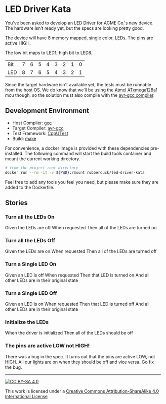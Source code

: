 # LED Driver Kata

You've been asked to develop an LED Driver for ACME Co.'s new device.
The hardware isn't ready yet, but the specs are looking pretty good.

The device will have 8 memory mapped, single color, LEDs.
The pins are active HIGH.

The low bit maps to LED1; high bit to LED8.

|     |   |   |   |   |   |   |   |   |
| --- | - | - | - | - | - | - | - | - |
| Bit | 7 | 6 | 5 | 4 | 3 | 2 | 1 | 0 |
| LED | 8 | 7 | 6 | 5 | 4 | 3 | 2 | 1 |

Since the target hardware isn't available yet, the tests must be runnable from the host OS.
We do know that we'll be using the [Atmel ATxmega128a1][atxmega128a1] mcu though, so the solution must also compile with the [avr-gcc compiler][avr-gcc].

## Development Environment

- Host Compiler: [gcc][gcc]
- Target Compiler: [avr-gcc][avr-gcc]
- Test Framework: [CppUTest][cpputest]
- Build: [make][make]

For convenience, a docker image is provided with these dependencies pre-installed.
The following command will start the build tools container and mount the current working directory.

```bash
# from the project root directory
docker run --rm -it -v ${PWD}:/mount rubberduck/led-driver-kata
```

Feel free to add any tools you feel you need, but please make sure they are added to the Dockerfile.

[atxmega128a1]: http://www.microchip.com/wwwproducts/en/ATxmega128A1
[avr-gcc]: http://www.nongnu.org/avr-libc/user-manual/install_tools.html
[gcc]: https://gcc.gnu.org/
[cpputest]: https://cpputest.github.io/
[make]: https://www.gnu.org/software/make/

## Stories

### Turn all the LEDs On

Given the LEDs are off
When requested
Then all of the LEDs are turned on

### Turn all the LEDs Off

Given the LEDs are on
When requested
Then all of the LEDs are turned off

### Turn a Single LED On

Given an LED is off
When requested
Then that LED is turned on
And all other LEDs are in their original state

### Turn a Single LED Off

Given an LED is on
When requested
Then that LED is turned off
And all other LEDs are in their original state

### Initialize the LEDs

When the driver is initialized
Then all of the LEDs should be off

### The pins are active LOW not HIGH!

There was a bug in the spec.
It turns out that the pins are active LOW, not HIGH.
All our lights are on when they should be off and vice versa.
Go fix the bug.

---

[![CC BY-SA 4.0](https://i.creativecommons.org/l/by-sa/4.0/88x31.png)][cc-by-sa]

This work is licensed under a [Creative Commons Attribution-ShareAlike 4.0 International License][cc-by-sa]

[cc-by-sa]: http://creativecommons.org/licenses/by-sa/4.0/